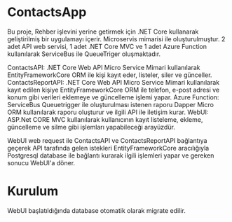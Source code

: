 # ContactsApp

Bu proje, Rehber işlevini yerine getirmek için .NET Core kullanarak geliştirilmiş bir uygulamayı içerir.
Microservis mimarisi ile oluşturulmuştur.
2 adet API web servisi, 1 adet .NET Core MVC ve 1 adet Azure Function kullanılarak ServiceBus ile QueueTriger oluşmaktadır. 


ContactsAPI: .NET Core Web API Micro Service Mimari kullanılarak EntityFrameworkCore ORM ile kişi kayıt eder, listeler, siler ve günceller.
ContactsReportAPI: .NET Core Web API Micro Service Mimari kullanılarak kayıt edilen kişiye EntityFrameworkCore ORM ile telefon, e-post adresi ve konum gibi verileri eklemeye ve güncelleme işlemi yapar. 
Azure Function: ServiceBus Queuetrigger ile oluşturulması istenen raporu Dapper Micro ORM kullanılarak raporu oluşturur ve ilgili API ile iletişim kurar.
WebUI: ASP.Net CORE MVC kullanılarak kullanıcının kayıt listeleme, ekleme, güncelleme ve silme gibi işlemları yapabileceği arayüzdür. 

WebUI web request ile ContactsAPI ve ContactsReportAPI bağlantıya geçerek API tarafında gelen istekleri EntityFrameworkCore aracılığıyla Postgresql database ile bağlantı kurarak ilgili işlemleri yapar ve gereken sonucu WebUI'a döner.

# Kurulum

WebUI başlatıldığında database otomatik olarak migrate edilir.
